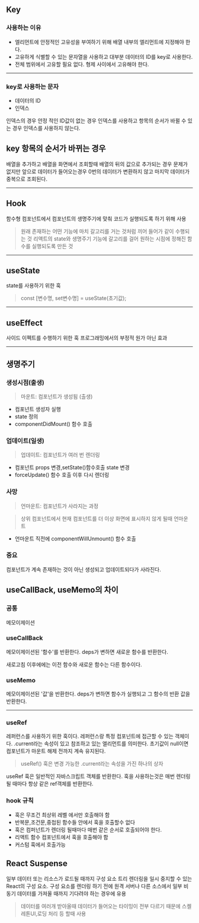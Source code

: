 ## Key

### 사용하는 이유

- 엘리먼트에 안정적인 고유성을 부여하기 위해 배열 내부의 엘리먼트에 지정해야 한다.
- 고유하게 식별할 수 있는 문자열을 사용하고 대부분 데이터의 ID를 key로 사용한다.
- 전체 범위에서 고유할 필요 없다. 형제 사이에서 고유해야 한다.

---

### key로 사용하는 문자

- 데이터의 ID
- 인덱스

인덱스의 경우 안정 적인 ID값이 없는 경우 인덱스를 사용하고
항목의 순서가 바뀔 수 있는 경우 인덱스를 사용하지 않는다.

## key 항목의 순서가 바뀌는 경우

배열을 추가하고 배열을 화면에서 조회할때 배열의 뒤의 값으로 추가되는 경우 문제가 없지만 앞으로 데이터가 들어오는경우 0번의 데이터가 변환하지 않고 마지막 데이터가 중복으로 조회된다.

---

## Hook

함수형 컴포넌트에서 컴포넌트의 생명주기에 맞춰 코드가 실행되도록 하기 위해 사용

> 원래 존재하는 어떤 기능에 마치 갈고리를 거는 것처럼 끼어 들어가 같이 수행되는 것
> 리액트의 state와 생명주기 기능에 갈고리를 걸어 원하는 시점에 정해진 함수를 실행되도록 만든 것

---

## useState

state를 사용하기 위한 훅

> const [변수명, set변수명] = useState(초기값);

---

## useEffect

사이드 이펙트를 수행하기 위한 훅
프로그래밍에서의 부정적 원가 아닌 효과

---

## 생명주기

### 생성시점(출생)

> 마운트: 컴포넌트가 생성됨 (출생)

- 컴포넌트 생성자 실행
- state 정의
- componentDidMount() 함수 호출

### 업데이트(일생)

> 업데이트: 컴포넌트가 여러 번 렌더링

- 컴포넌트 props 변경,setState()함수호출 state 변경
- forceUpdate() 함수 호출 이후 다시 렌더링

### 사망

> 언마운트: 컴포넌트가 사라지는 과정

> 상위 컴포넌트에서 현재 컴포넌트를 더 이상 화면에 표시하지 않게 될때 언마운트

- 언마운트 직전에 componentWillUnmount() 함수 호출

### 중요

컴포넌트가 계속 존재하는 것이 아닌 생성되고 업데이트되다가 사라진다.

## useCallBack, useMemo의 차이

### 공통

메모이제이션

### useCallBack

메모이제이션된 '함수'를 반환한다.
deps가 변하면 새로운 함수를 반환한다.

새로고침 이후에에는 이전 함수와 새로운 함수는 다른 함수이다.

### useMemo

메모이제이션된 '값'을 반환한다.
deps가 변하면 함수가 실행되고 그 함수의 반환 값을 반환한다.

---

### useRef

레퍼런스를 사용하기 위한 훅이다.
레퍼런스랑 특정 컴포넌트에 접근할 수 있는 객체이다.
.current라는 속성이 있고 참조하고 있는 엘리먼트를 의미한다.
초기값이 null이면 컴포넌트가 마운트 해제 전까지 계속 유지된다.

> useRef() 훅은 변경 가능한 .current라는 속성을 가진 하나의 상자

useRef 훅은 일반적인 자바스크립트 객체를 반환한다.
훅을 사용하는것은 매번 렌더링될 때마다 항상 같은 ref객체를 반환한다.

### hook 규칙

- 훅은 무조건 최상위 레벨 에서만 호출해야 함
- 반복문,조건문,중첩된 함수들 안에서 훅을 호출할수 없다
- 훅은 컴퍼넌트가 렌더링 될때마다 매번 같은 순서로 호출되어야 한다.
- 리액트 함수 컴포넌트에서 훅을 호출해야 함
- 커스텀 훅에서 호출가능

## React Suspense

일부 데이터 또는 리소스가 로드될 때까지 구성 요소 트리 렌더링을 일시 중지할 수 있는 React의 구성 요소.
구성 요소를 렌더링 하기 전에 원격 서버나 다른 소스에서 일부 비동기 데이터를 가져올 때까지 기다려야 하는 경우에 유용

> 데이터를 여러개 받아올때 데이터가 들어오는 타이밍이 전부 다르기 때문에 스켈레톤UI,로딩 처리 등 할때 사용
